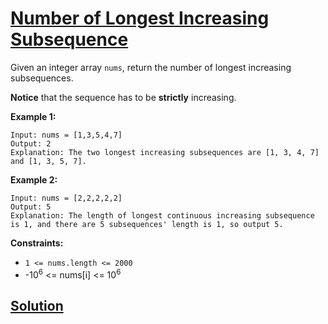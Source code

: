 # [Number of Longest Increasing Subsequence](https://leetcode.com/explore/challenge/card/october-leetcoding-challenge/563/week-5-october-29th-october-31st/3513/)

Given an integer array `nums`, return the number of longest increasing subsequences.

**Notice** that the sequence has to be **strictly** increasing.

**Example 1:**

```
Input: nums = [1,3,5,4,7]
Output: 2
Explanation: The two longest increasing subsequences are [1, 3, 4, 7] and [1, 3, 5, 7].
```

**Example 2:**

```
Input: nums = [2,2,2,2,2]
Output: 5
Explanation: The length of longest continuous increasing subsequence is 1, and there are 5 subsequences' length is 1, so output 5.
```

**Constraints:**

-   `1 <= nums.length <= 2000`
-   -10<sup>6</sup> <= nums[i] <= 10<sup>6</sup>

## [Solution](https://leetcode.com/problems/number-of-longest-increasing-subsequence/solution/)

